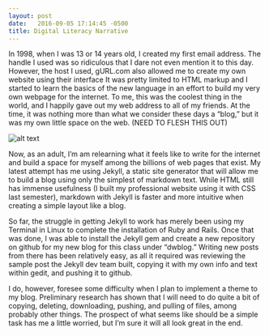 ```yaml
---
layout: post
date:   2016-09-05 17:14:45 -0500
title: Digital Literacy Narrative
---
```


In 1998, when I was 13 or 14 years old, I created my first email address. The handle I used was so ridiculous that I dare not even mention it to this day. However, the host I used, gURL.com also allowed me to create my own website using their interface  It was pretty limited to HTML markup and I started to learn the basics of the new language in an effort to build my very own webpage for the internet. To me, this was the coolest thing in the world, and I happily gave out my web address to all of my friends. At the time, it was nothing more than what we consider these days a “blog,” but it was my own little space on the web.  (NEED TO FLESH THIS OUT)

![alt text](/dwblog/images/gURL_Hompage_2000.PNG "gURL Homepage in 2000")

Now, as an adult, I’m am relearning what it feels like to write for the internet and build a space for myself among the billions of web pages that exist. My latest attempt has me using Jekyll, a static site generator that will allow me to build a blog using only the simplest of markdown text. While HTML still has immense usefulness (I built my professional website using it with CSS last semester), markdown with Jekyll is faster and more intuitive when creating a simple layout like a blog.

So far, the struggle in getting Jekyll to work has merely been using my Terminal in Linux to complete the installation of Ruby and Rails.  Once that was done, I was able to install the Jekyll gem and create a new repository on github for my new blog for this class under “dwblog.”  Writing new posts from there has been relatively easy, as all it required was reviewing the sample post the Jekyll dev team built, copying it with my own info and text within gedit, and pushing it to github.

I do, however, foresee some difficulty when I plan to implement a theme to my blog.  Preliminary research has shown that I will need to do quite a bit of copying, deleting, downloading, pushing, and pulling of files, among probably other things.  The prospect of what seems like should be a simple task has me a little worried, but I’m sure it will all look great in the end.

